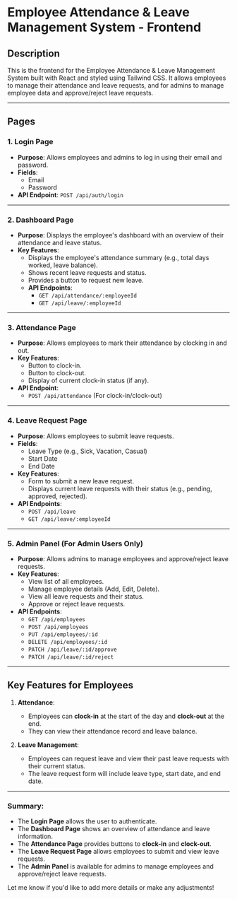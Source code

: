 # Employee Attendance & Leave Management System - Frontend

## Description

This is the frontend for the Employee Attendance & Leave Management System built with React and styled using Tailwind CSS. It allows employees to manage their attendance and leave requests, and for admins to manage employee data and approve/reject leave requests.

---

## Pages

### 1. **Login Page**
- **Purpose**: Allows employees and admins to log in using their email and password.
- **Fields**:
  - Email
  - Password
- **API Endpoint**: `POST /api/auth/login`

---

### 2. **Dashboard Page**
- **Purpose**: Displays the employee's dashboard with an overview of their attendance and leave status.
- **Key Features**:
  - Displays the employee's attendance summary (e.g., total days worked, leave balance).
  - Shows recent leave requests and status.
  - Provides a button to request new leave.
  - **API Endpoints**:
    - `GET /api/attendance/:employeeId`
    - `GET /api/leave/:employeeId`

---

### 3. **Attendance Page**
- **Purpose**: Allows employees to mark their attendance by clocking in and out.
- **Key Features**:
  - Button to clock-in.
  - Button to clock-out.
  - Display of current clock-in status (if any).
- **API Endpoint**:
  - `POST /api/attendance` (For clock-in/clock-out)

---

### 4. **Leave Request Page**
- **Purpose**: Allows employees to submit leave requests.
- **Fields**:
  - Leave Type (e.g., Sick, Vacation, Casual)
  - Start Date
  - End Date
- **Key Features**:
  - Form to submit a new leave request.
  - Displays current leave requests with their status (e.g., pending, approved, rejected).
- **API Endpoints**:
  - `POST /api/leave`
  - `GET /api/leave/:employeeId`

---

### 5. **Admin Panel (For Admin Users Only)**
- **Purpose**: Allows admins to manage employees and approve/reject leave requests.
- **Key Features**:
  - View list of all employees.
  - Manage employee details (Add, Edit, Delete).
  - View all leave requests and their status.
  - Approve or reject leave requests.
- **API Endpoints**:
  - `GET /api/employees`
  - `POST /api/employees`
  - `PUT /api/employees/:id`
  - `DELETE /api/employees/:id`
  - `PATCH /api/leave/:id/approve`
  - `PATCH /api/leave/:id/reject`

---

## Key Features for Employees
1. **Attendance**:
   - Employees can **clock-in** at the start of the day and **clock-out** at the end.
   - They can view their attendance record and leave balance.

2. **Leave Management**:
   - Employees can request leave and view their past leave requests with their current status.
   - The leave request form will include leave type, start date, and end date.

---

### Summary:

- The **Login Page** allows the user to authenticate.
- The **Dashboard Page** shows an overview of attendance and leave information.
- The **Attendance Page** provides buttons to **clock-in** and **clock-out**.
- The **Leave Request Page** allows employees to submit and view leave requests.
- The **Admin Panel** is available for admins to manage employees and approve/reject leave requests.

Let me know if you'd like to add more details or make any adjustments!